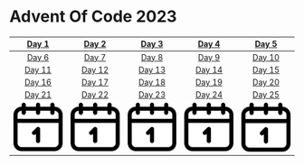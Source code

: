 # Advent Of Code 2023


| [Day 1](https://github.com/lvainio/Advent-Of-Code-2023/tree/main/solutions/day1) | [Day 2](https://github.com/lvainio/Advent-Of-Code-2023/tree/main/solutions/day2) | [Day 3](https://github.com/lvainio/Advent-Of-Code-2023/tree/main/solutions/day3) | [Day 4](https://github.com/lvainio/Advent-Of-Code-2023/tree/main/solutions/day4) | [Day 5](https://github.com/lvainio/Advent-Of-Code-2023/tree/main/solutions/day5) |
|:-----:|:-----:|:-----:|:-----:|:-----:|
| [Day 6](https://github.com/lvainio/Advent-Of-Code-2023/tree/main/solutions/day6) | [Day 7](https://github.com/lvainio/Advent-Of-Code-2023/tree/main/solutions/day7) | [Day 8](https://github.com/lvainio/Advent-Of-Code-2023/tree/main/solutions/day8) | [Day 9](https://github.com/lvainio/Advent-Of-Code-2023/tree/main/solutions/day9) | [Day 10](https://github.com/lvainio/Advent-Of-Code-2023/tree/main/solutions/day10) |
| [Day 11](https://github.com/lvainio/Advent-Of-Code-2023/tree/main/solutions/day11) | [Day 12](https://github.com/lvainio/Advent-Of-Code-2023/tree/main/solutions/day12) | [Day 13](https://github.com/lvainio/Advent-Of-Code-2023/tree/main/solutions/day13) | [Day 14](https://github.com/lvainio/Advent-Of-Code-2023/tree/main/solutions/day14) | [Day 15](https://github.com/lvainio/Advent-Of-Code-2023/tree/main/solutions/day15) |
| [Day 16](https://github.com/lvainio/Advent-Of-Code-2023/tree/main/solutions/day16) | [Day 17](https://github.com/lvainio/Advent-Of-Code-2023/tree/main/solutions/day17) | [Day 18](https://github.com/lvainio/Advent-Of-Code-2023/tree/main/solutions/day18) | [Day 19](https://github.com/lvainio/Advent-Of-Code-2023/tree/main/solutions/day19) | [Day 20](https://github.com/lvainio/Advent-Of-Code-2023/tree/main/solutions/day20) |
| [Day 21](https://github.com/lvainio/Advent-Of-Code-2023/tree/main/solutions/day21) | [Day 22](https://github.com/lvainio/Advent-Of-Code-2023/tree/main/solutions/day22) | [Day 23](https://github.com/lvainio/Advent-Of-Code-2023/tree/main/solutions/day23) | [Day 24](https://github.com/lvainio/Advent-Of-Code-2023/tree/main/solutions/day24) | [Day 25](https://github.com/lvainio/Advent-Of-Code-2023/tree/main/solutions/day25) |
|![alt text](assets/calendar.png)|![alt text](assets/calendar.png)|![alt text](assets/calendar.png)|![alt text](assets/calendar.png)|![alt text](assets/calendar.png)|
